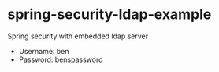 # spring-security-ldap-example
Spring security with embedded ldap server

* Username: ben
* Password: benspassword